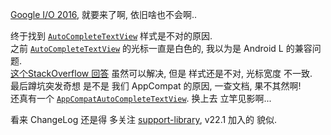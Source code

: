 [Google I/O 2016][1], 就要来了啊, 依旧啥也不会啊..  

终于找到 [`AutoCompleteTextView`][widget] 样式是不对的原因.  
之前 [`AutoCompleteTextView`][widget] 的光标一直是白色的, 我以为是 Android L 的兼容问题.  
[这个StackOverflow 回答][2] 虽然可以解决, 但是 样式还是不对, 光标宽度 不一致.  
最后蹲坑突发奇想 是不是 我们 AppCompat 的原因, 一查文档, 果不其然啊!  
还真有一个 [`AppCompatAutoCompleteTextView`][support.v7]. 换上去 立竿见影啊...  

看来 ChangeLog 还是得 多关注 [support-library][3], v22.1 加入的 貌似.  

[widget]: https://developer.android.com/reference/android/widget/AutoCompleteTextView.html
[support.v7]: https://developer.android.com/reference/android/support/v7/widget/AppCompatAutoCompleteTextView.html

[1]: https://events.google.com/io2016/
[2]: https://stackoverflow.com/questions/7238450/set-edittext-cursor-color
[3]: https://developer.android.com/topic/libraries/support-library/index.html#revisions
